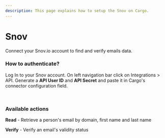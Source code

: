 ```yaml
---
description: This page explains how to setup the Snov on Cargo.
---
```


# Snov

Connect your Snov.io account to find and verify emails data.

### How to authenticate?

Log In to your Snov account. On left navigation bar click on Integrations > API. Generate a **API User ID** and **API Secret** and paste it in Cargo's connector configuration field.

<figure><img src="../../.gitbook/assets/Capture d’écran 2023-10-03 à 17.54.22 (1).png" alt=""><figcaption></figcaption></figure>

### Available actions

**Read** - Retrieve a person's email by domain, first name and last name

**Verify** - Verify an email's validity status

